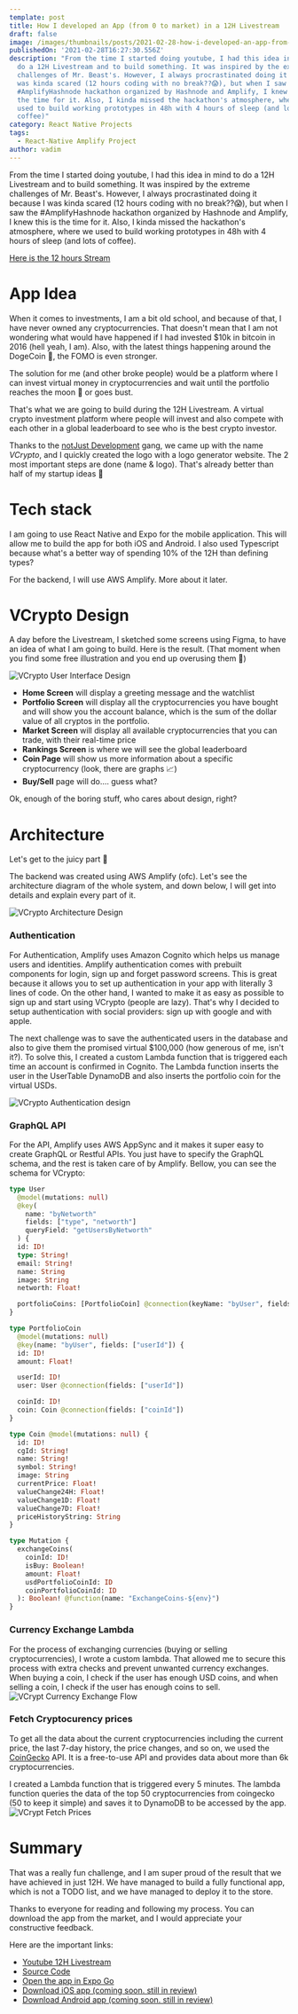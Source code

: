 ```yaml
---
template: post
title: How I developed an App (from 0 to market) in a 12H Livestream
draft: false
image: /images/thumbnails/posts/2021-02-28-how-i-developed-an-app-from-0-to-market-in-a-12h-livestream.jpeg
publishedOn: '2021-02-28T16:27:30.556Z'
description: "From the time I started doing youtube, I had this idea in mind to
  do a 12H Livestream and to build something. It was inspired by the extreme
  challenges of Mr. Beast's. However, I always procrastinated doing it because I
  was kinda scared (12 hours coding with no break??😱), but when I saw the
  #AmplifyHashnode hackathon organized by Hashnode and Amplify, I knew this is
  the time for it. Also, I kinda missed the hackathon's atmosphere, where we
  used to build working prototypes in 48h with 4 hours of sleep (and lots of
  coffee)"
category: React Native Projects
tags:
  - React-Native Amplify Project
author: vadim
---
```


From the time I started doing youtube, I had this idea in mind to do a 12H Livestream and to build something. It was inspired by the extreme challenges of Mr. Beast's. However, I always procrastinated doing it because I was kinda scared (12 hours coding with no break??😱), but when I saw the #AmplifyHashnode hackathon organized by Hashnode and Amplify, I knew this is the time for it. Also, I kinda missed the hackathon's atmosphere, where we used to build working prototypes in 48h with 4 hours of sleep (and lots of coffee).

[Here is the 12 hours Stream](https://www.youtube.com/watch?v=xJM2yNUYeIs)

# App Idea

When it comes to investments, I am a bit old school, and because of that, I have never owned any cryptocurrencies. That doesn't mean that I am not wondering what would have happened if I had invested $10k in bitcoin in 2016 (hell yeah, I am). Also, with the latest things happening around the DogeCoin 🚀, the FOMO is even stronger.

The solution for me (and other broke people) would be a platform where I can invest virtual money in cryptocurrencies and wait until the portfolio reaches the moon 🚀 or goes bust.

That's what we are going to build during the 12H Livestream. A virtual crypto investment platform where people will invest and also compete with each other in a global leaderboard to see who is the best crypto investor.

Thanks to the [notJust Development](https://discord.gg/SX75jruWTj) gang, we came up with the name _VCrypto_, and I quickly created the logo with a logo generator website. The 2 most important steps are done (name & logo). That's already better than half of my startup ideas 🤷

# Tech stack

I am going to use React Native and Expo for the mobile application. This will allow me to build the app for both iOS and Android. I also used Typescript because what's a better way of spending 10% of the 12H than defining types?

For the backend, I will use AWS Amplify. More about it later.

# VCrypto Design

A day before the Livestream, I sketched some screens using Figma, to have an idea of what I am going to build. Here is the result. (That moment when you find some free illustration and you end up overusing them 🙈)

![VCrypto User Interface Design](./design.jpeg)

- **Home Screen** will display a greeting message and the watchlist
- **Portfolio Screen** will display all the cryptocurrencies you have bought and will show you the account balance, which is the sum of the dollar value of all cryptos in the portfolio.
- **Market Screen** will display all available cryptocurrencies that you can trade, with their real-time price
- **Rankings Screen** is where we will see the global leaderboard
- **Coin Page** will show us more information about a specific cryptocurrency (look, there are graphs
  📈)
- **Buy/Sell** page will do.... guess what?

Ok, enough of the boring stuff, who cares about design, right?

# Architecture

Let's get to the juicy part 🤩

The backend was created using AWS Amplify (ofc). Let's see the architecture diagram of the whole system, and down below, I will get into details and explain every part of it.

![VCrypto Architecture Design](./architecture.jpeg)

### Authentication

For Authentication, Amplify uses Amazon Cognito which helps us manage users and identities. Amplify authentication comes with prebuilt components for login, sign up and forget password screens. This is great because it allows you to set up authentication in your app with literally 3 lines of code. On the other hand, I wanted to make it as easy as possible to sign up and start using VCrypto (people are lazy). That's why I decided to setup authentication with social providers: sign up with google and with apple.

The next challenge was to save the authenticated users in the database and also to give them the promised virtual $100,000 (how generous of me, isn't it?). To solve this, I created a custom Lambda function that is triggered each time an account is confirmed in Cognito. The Lambda function inserts the user in the UserTable DynamoDB and also inserts the portfolio coin for the virtual USDs.

![VCrypto Authentication design](./auth.jpeg)

### GraphQL API

For the API, Amplify uses AWS AppSync and it makes it super easy to create GraphQL or Restful APIs. You just have to specify the GraphQL schema, and the rest is taken care of by Amplify. Bellow, you can see the schema for VCrypto:

```graphql
type User
  @model(mutations: null)
  @key(
    name: "byNetworth"
    fields: ["type", "networth"]
    queryField: "getUsersByNetworth"
  ) {
  id: ID!
  type: String!
  email: String!
  name: String
  image: String
  networth: Float!

  portfolioCoins: [PortfolioCoin] @connection(keyName: "byUser", fields: ["id"])
}

type PortfolioCoin
  @model(mutations: null)
  @key(name: "byUser", fields: ["userId"]) {
  id: ID!
  amount: Float!

  userId: ID!
  user: User @connection(fields: ["userId"])

  coinId: ID!
  coin: Coin @connection(fields: ["coinId"])
}

type Coin @model(mutations: null) {
  id: ID!
  cgId: String!
  name: String!
  symbol: String!
  image: String
  currentPrice: Float!
  valueChange24H: Float!
  valueChange1D: Float!
  valueChange7D: Float!
  priceHistoryString: String
}

type Mutation {
  exchangeCoins(
    coinId: ID!
    isBuy: Boolean!
    amount: Float!
    usdPortfolioCoinId: ID
    coinPortfolioCoinId: ID
  ): Boolean! @function(name: "ExchangeCoins-${env}")
}
```

### Currency Exchange Lambda

For the process of exchanging currencies (buying or selling cryptocurrencies), I wrote a custom lambda. That allowed me to secure this process with extra checks and prevent unwanted currency exchanges. When buying a coin, I check if the user has enough USD coins, and when selling a coin, I check if the user has enough coins to sell.
![VCrypt Currency Exchange Flow](./cur_exchange.jpeg)

### Fetch Cryptocurency prices

To get all the data about the current cryptocurrencies including the current price, the last 7-day history, the price changes, and so on, we used the [CoinGecko](https://www.coingecko.com/en) API. It is a free-to-use API and provides data about more than 6k cryptocurrencies.

I created a Lambda function that is triggered every 5 minutes. The lambda function queries the data of the top 50 cryptocurrencies from coingecko (50 to keep it simple) and saves it to DynamoDB to be accessed by the app.
![VCrypt Fetch Prices](./fetch_prices.jpeg)

# Summary

That was a really fun challenge, and I am super proud of the result that we have achieved in just 12H. We have managed to build a fully functional app, which is not a TODO list, and we have managed to deploy it to the store.

Thanks to everyone for reading and following my process. You can download the app from the market, and I would appreciate your constructive feedback.

Here are the important links:

- [Youtube 12H Livestream](https://www.youtube.com/watch?v=xJM2yNUYeIs&t=3s)
- [Source Code](https://github.com/Savinvadim1312/VCrupto)
- [Open the app in Expo Go](https://expo.io/@vadinsavin/projects/VCrypto)
- [Download iOS app (coming soon. still in review)]()
- [Download Android app (coming soon. still in review)]()
